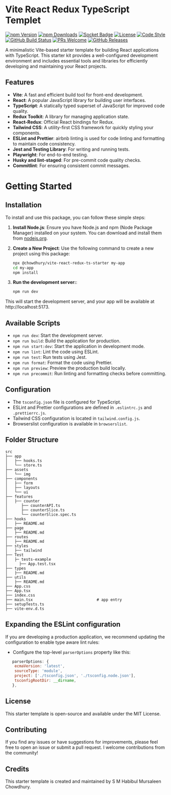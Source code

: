 # Vite React Redux TypeScript Templet

[![npm Version](https://img.shields.io/npm/v/@chowdhury/vite-react-redux-ts-starter.svg)](https://www.npmjs.com/package/@chowdhury/vite-react-redux-ts-starter)
[![npm Downloads](https://img.shields.io/npm/dt/@chowdhury/vite-react-redux-ts-starter.svg)](https://www.npmjs.com/package/@chowdhury/vite-react-redux-ts-starter)
[![Socket Badge](https://socket.dev/api/badge/npm/package/@chowdhury/vite-react-redux-ts-starter)](https://socket.dev/npm/package/@chowdhury/vite-react-redux-ts-starter)
[![License](https://img.shields.io/badge/license-MIT-blue.svg)](https://opensource.org/licenses/MIT)
[![Code Style](https://img.shields.io/badge/code_style-prettier-ff69b4.svg)](https://prettier.io/)
[![GitHub Build Status](https://github.com/habibulmursaleen/vite-react-ts-starter/actions/workflows/ci.yml/badge.svg)](https://github.com/habibulmursaleen/vite-react-ts-starter/actions)
[![PRs Welcome](https://img.shields.io/badge/PRs-welcome-brightgreen.svg)](http://makeapullrequest.com)
[![GitHub Releases](https://img.shields.io/github/release/habibulmursaleen/vite-react-ts-starter.svg)](https://github.com/habibulmursaleen/vite-react-ts-starter/releases)

A minimalistic Vite-based starter template for building React applications with TypeScript. This starter kit provides a well-configured development environment and includes essential tools and libraries for efficiently developing and maintaining your React projects.

## Features

- **Vite**: A fast and efficient build tool for front-end development.
- **React**: A popular JavaScript library for building user interfaces.
- **TypeScript**: A statically typed superset of JavaScript for improved code quality.
- **Redux Toolkit**: A library for managing application state.
- **React-Redux**: Official React bindings for Redux.
- **Tailwind CSS**: A utility-first CSS framework for quickly styling your components.
- **ESLint and Prettier**: airbnb linting is used for code linting and formatting to maintain code consistency.
- **Jest and Testing Library**: For writing and running tests.
- **Playwright**: For end-to-end testing.
- **Husky and lint-staged**: For pre-commit code quality checks.
- **Commitlint**: For ensuring consistent commit messages.

# Getting Started

## Installation

To install and use this package, you can follow these simple steps:

1. **Install Node.js**: Ensure you have Node.js and npm (Node Package Manager) installed on your system. You can download and install them from [nodejs.org](https://nodejs.org/).

2. **Create a New Project**: Use the following command to create a new project using this package:

   ```bash
   npx @chowdhury/vite-react-redux-ts-starter my-app
   cd my-app
   npm install
   ```

3. **Run the development server:**:

   ```bash
   npm run dev
   ```

This will start the development server, and your app will be available at http://localhost:5173.

## Available Scripts

- `npm run dev`: Start the development server.
- `npm run build`: Build the application for production.
- `npm run start:dev`: Start the application in development mode.
- `npm run lint`: Lint the code using ESLint.
- `npm run test`: Run tests using Jest.
- `npm run format`: Format the code using Prettier.
- `npm run preview`: Preview the production build locally.
- `npm run precommit`: Run linting and formatting checks before committing.

## Configuration

- The `tsconfig.json` file is configured for TypeScript.
- ESLint and Prettier configurations are defined in `.eslintrc.js` and `.prettierrc.js`.
- Tailwind CSS configuration is located in `tailwind.config.js`.
- Browserslist configuration is available in `browserslist`.

## Folder Structure

```
src
├── app
│   ├── hooks.ts
│   └── store.ts
├── assets
│   └── img
├── components
│   ├── form
│   ├── layouts
│   └── ui
├── features
│   ├── counter
│      ├── counterAPI.ts
│      ├── counterSlice.ts
│      └── counterSlice.spec.ts
├── hooks
│   ├── README.md
├── page
│   ├── README.md
├── routes
│   ├── README.md
├── styles
│   ├── tailwind
├── Test
│   ├─ tests-example
│     ├── App.test.tsx
├── types
│   ├── README.md
├── utils
│   ├── README.md
├── App.css
├── App.tsx
├── index.css
├── main.tsx                            # app entry
├── setupTests.ts
├── vite-env.d.ts
```

## Expanding the ESLint configuration

If you are developing a production application, we recommend updating the configuration to enable type aware lint rules:

- Configure the top-level `parserOptions` property like this:

```js
   parserOptions: {
    ecmaVersion: 'latest',
    sourceType: 'module',
    project: ['./tsconfig.json', './tsconfig.node.json'],
    tsconfigRootDir: __dirname,
   },
```

## License

This starter template is open-source and available under the MIT License.

## Contributing

If you find any issues or have suggestions for improvements, please feel free to open an issue or submit a pull request. I welcome contributions from the community!

## Credits

This starter template is created and maintained by S M Habibul Mursaleen Chowdhury.
